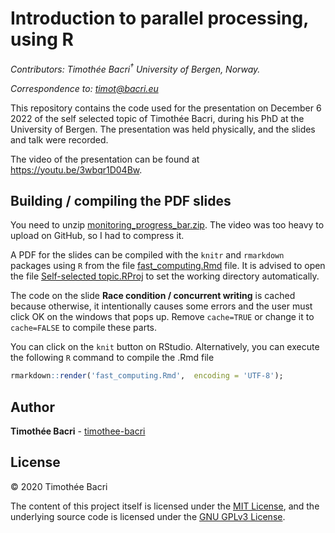 Introduction to parallel processing, using R
==============================

*Contributors: Timothée Bacri<sup>†</sup> University of Bergen,
Norway.*

*Correspondence to: <timot@bacri.eu>*

This repository contains the code used for the presentation on December 6 2022 of the self selected topic of Timothée Bacri, during his PhD at the University of Bergen.
The presentation was held physically, and the slides and talk were recorded.

The video of the presentation can be found at https://youtu.be/3wbqr1D04Bw.

## Building / compiling the PDF slides

You need to unzip [monitoring_progress_bar.zip](https://github.com/timothee-bacri/introduction-parallel-processing/blob/master/code%20and%20slides/monitoring_progress_bar.zip).
The video was too heavy to upload on GitHub, so I had to compress it.

A PDF for the slides can be compiled with the `knitr` and `rmarkdown` packages using `R` from the file [fast_computing.Rmd](https://github.com/timothee-bacri/introduction-parallel-processing/blob/master/code%20and%20slides/fast_computing.Rmd) file.
It is advised to open the file [Self-selected topic.RProj](https://github.com/timothee-bacri/introduction-parallel-processing/blob/master/code%20and%20slides/Self-selected%20topic.RProj) to set the working directory automatically.

The code on the slide **Race condition / concurrent writing** is cached because otherwise, it intentionally causes some errors and the user must click OK on the windows that pops up. Remove `cache=TRUE` or change it to `cache=FALSE` to compile these parts.

You can click on the `knit` button on RStudio. Alternatively, you can execute the following `R` command to compile the .Rmd file
```r
rmarkdown::render('fast_computing.Rmd',  encoding = 'UTF-8');
```

## Author

**Timothée Bacri** - [timothee-bacri](https://github.com/timothee-bacri)

## License

© 2020 Timothée Bacri

The content of this project itself is licensed under the [MIT License](LICENSE), and the underlying source code is
licensed under the [GNU GPLv3 License](LICENSE_GNU.md).
